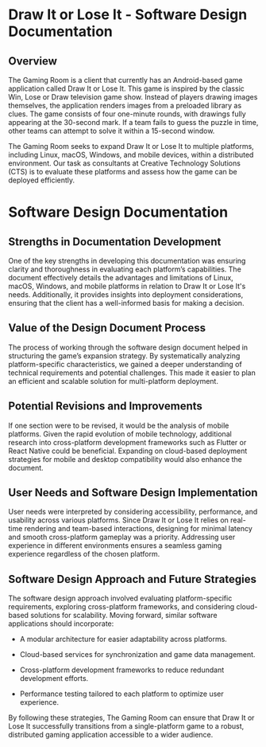 # Draw It or Lose It - Software Design Documentation

## Overview

The Gaming Room is a client that currently has an Android-based game application called Draw It or Lose It. This game is inspired by the classic Win, Lose or Draw television game show. Instead of players drawing images themselves, the application renders images from a preloaded library as clues. The game consists of four one-minute rounds, with drawings fully appearing at the 30-second mark. If a team fails to guess the puzzle in time, other teams can attempt to solve it within a 15-second window.

The Gaming Room seeks to expand Draw It or Lose It to multiple platforms, including Linux, macOS, Windows, and mobile devices, within a distributed environment. Our task as consultants at Creative Technology Solutions (CTS) is to evaluate these platforms and assess how the game can be deployed efficiently.

# Software Design Documentation

## Strengths in Documentation Development

One of the key strengths in developing this documentation was ensuring clarity and thoroughness in evaluating each platform’s capabilities. The document effectively details the advantages and limitations of Linux, macOS, Windows, and mobile platforms in relation to Draw It or Lose It's needs. Additionally, it provides insights into deployment considerations, ensuring that the client has a well-informed basis for making a decision.

## Value of the Design Document Process

The process of working through the software design document helped in structuring the game’s expansion strategy. By systematically analyzing platform-specific characteristics, we gained a deeper understanding of technical requirements and potential challenges. This made it easier to plan an efficient and scalable solution for multi-platform deployment.

## Potential Revisions and Improvements

If one section were to be revised, it would be the analysis of mobile platforms. Given the rapid evolution of mobile technology, additional research into cross-platform development frameworks such as Flutter or React Native could be beneficial. Expanding on cloud-based deployment strategies for mobile and desktop compatibility would also enhance the document.

## User Needs and Software Design Implementation

User needs were interpreted by considering accessibility, performance, and usability across various platforms. Since Draw It or Lose It relies on real-time rendering and team-based interactions, designing for minimal latency and smooth cross-platform gameplay was a priority. Addressing user experience in different environments ensures a seamless gaming experience regardless of the chosen platform.

## Software Design Approach and Future Strategies

The software design approach involved evaluating platform-specific requirements, exploring cross-platform frameworks, and considering cloud-based solutions for scalability. Moving forward, similar software applications should incorporate:

- A modular architecture for easier adaptability across platforms.

- Cloud-based services for synchronization and game data management.

- Cross-platform development frameworks to reduce redundant development efforts.

- Performance testing tailored to each platform to optimize user experience.

By following these strategies, The Gaming Room can ensure that Draw It or Lose It successfully transitions from a single-platform game to a robust, distributed gaming application accessible to a wider audience.
